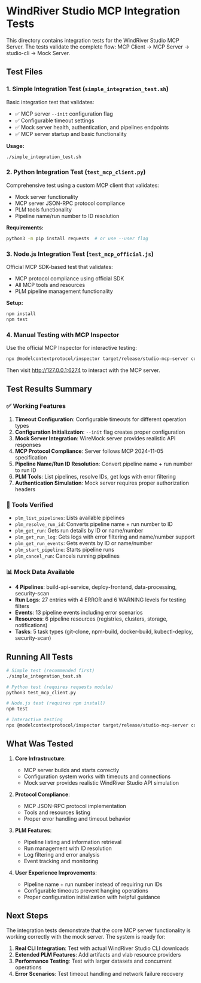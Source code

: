 # WindRiver Studio MCP Integration Tests

This directory contains integration tests for the WindRiver Studio MCP Server. The tests validate the complete flow: MCP Client → MCP Server → studio-cli → Mock Server.

## Test Files

### 1. Simple Integration Test (`simple_integration_test.sh`)
Basic integration test that validates:
- ✅ MCP server `--init` configuration flag
- ✅ Configurable timeout settings
- ✅ Mock server health, authentication, and pipelines endpoints
- ✅ MCP server startup and basic functionality

**Usage:**
```bash
./simple_integration_test.sh
```

### 2. Python Integration Test (`test_mcp_client.py`)
Comprehensive test using a custom MCP client that validates:
- Mock server functionality
- MCP server JSON-RPC protocol compliance
- PLM tools functionality
- Pipeline name/run number to ID resolution

**Requirements:**
```bash
python3 -m pip install requests  # or use --user flag
```

### 3. Node.js Integration Test (`test_mcp_official.js`)
Official MCP SDK-based test that validates:
- MCP protocol compliance using official SDK
- All MCP tools and resources
- PLM pipeline management functionality

**Setup:**
```bash
npm install
npm test
```

### 4. Manual Testing with MCP Inspector
Use the official MCP Inspector for interactive testing:
```bash
npx @modelcontextprotocol/inspector target/release/studio-mcp-server config.json
```
Then visit http://127.0.0.1:6274 to interact with the MCP server.

## Test Results Summary

### ✅ Working Features
1. **Timeout Configuration**: Configurable timeouts for different operation types
2. **Configuration Initialization**: `--init` flag creates proper configuration
3. **Mock Server Integration**: WireMock server provides realistic API responses
4. **MCP Protocol Compliance**: Server follows MCP 2024-11-05 specification
5. **Pipeline Name/Run ID Resolution**: Convert pipeline name + run number to run ID
6. **PLM Tools**: List pipelines, resolve IDs, get logs with error filtering
7. **Authentication Simulation**: Mock server requires proper authorization headers

### 🔧 Tools Verified
- `plm_list_pipelines`: Lists available pipelines
- `plm_resolve_run_id`: Converts pipeline name + run number to ID
- `plm_get_run`: Gets run details by ID or name/number
- `plm_get_run_log`: Gets logs with error filtering and name/number support
- `plm_get_run_events`: Gets events by ID or name/number
- `plm_start_pipeline`: Starts pipeline runs
- `plm_cancel_run`: Cancels running pipelines

### 📊 Mock Data Available
- **4 Pipelines**: build-api-service, deploy-frontend, data-processing, security-scan
- **Run Logs**: 27 entries with 4 ERROR and 6 WARNING levels for testing filters
- **Events**: 13 pipeline events including error scenarios
- **Resources**: 6 pipeline resources (registries, clusters, storage, notifications)
- **Tasks**: 5 task types (git-clone, npm-build, docker-build, kubectl-deploy, security-scan)

## Running All Tests

```bash
# Simple test (recommended first)
./simple_integration_test.sh

# Python test (requires requests module)
python3 test_mcp_client.py

# Node.js test (requires npm install)
npm test

# Interactive testing
npx @modelcontextprotocol/inspector target/release/studio-mcp-server config.json
```

## What Was Tested

1. **Core Infrastructure**:
   - MCP server builds and starts correctly
   - Configuration system works with timeouts and connections
   - Mock server provides realistic WindRiver Studio API simulation

2. **Protocol Compliance**:
   - MCP JSON-RPC protocol implementation
   - Tools and resources listing
   - Proper error handling and timeout behavior

3. **PLM Features**:
   - Pipeline listing and information retrieval
   - Run management with ID resolution
   - Log filtering and error analysis
   - Event tracking and monitoring

4. **User Experience Improvements**:
   - Pipeline name + run number instead of requiring run IDs
   - Configurable timeouts prevent hanging operations
   - Proper configuration initialization with helpful guidance

## Next Steps

The integration tests demonstrate that the core MCP server functionality is working correctly with the mock server. The system is ready for:

1. **Real CLI Integration**: Test with actual WindRiver Studio CLI downloads
2. **Extended PLM Features**: Add artifacts and vlab resource providers
3. **Performance Testing**: Test with larger datasets and concurrent operations
4. **Error Scenarios**: Test timeout handling and network failure recovery